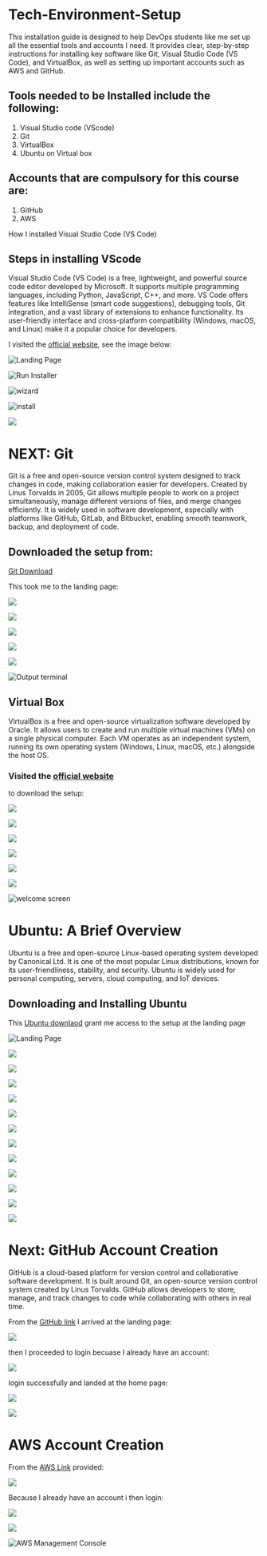 # Tech-Environment-Setup

This installation guide is designed to help DevOps students like me set up all the essential tools and accounts I need. It provides clear, step-by-step instructions for installing key software like Git, Visual Studio Code (VS Code), and VirtualBox, as well as setting up important accounts such as AWS and GitHub.

 ## Tools needed to be Installed include the following:

 1. Visual Studio code (VScode)
 2. Git
 3. VirtualBox
 4. Ubuntu on Virtual box

 ## Accounts that are compulsory for this course are:

 1. GitHub
 2. AWS

How I installed Visual Studio Code (VS Code)

## Steps in installing VScode

Visual Studio Code (VS Code) is a free, lightweight, and powerful source code editor developed by Microsoft. It supports multiple programming languages, including Python, JavaScript, C++, and more. VS Code offers features like IntelliSense (smart code suggestions), debugging tools, Git integration, and a vast library of extensions to enhance functionality. Its user-friendly interface and cross-platform compatibility (Windows, macOS, and Linux) make it a popular choice for developers.

I visited the [official website](https://code.visualstudio.com/download), see the image below: 

![Landing Page](./img/img.vsccode/1main.jpg)

![Run Installer](./img/img.vsccode/VScode-setup-Installation.jpg)

![wizard](./img/img.vsccode/VScode-Additional%20Task3.jpg)

![install](./img/img.vsccode/VScode-Installing5.jpg)

![](./img/img.vsccode/VScode-Welcome-Page7.jpg)

# NEXT: Git

Git is a free and open-source version control system designed to track changes in code, making collaboration easier for developers. Created by Linus Torvalds in 2005, Git allows multiple people to work on a project simultaneously, manage different versions of files, and merge changes efficiently. It is widely used in software development, especially with platforms like GitHub, GitLab, and Bitbucket, enabling smooth teamwork, backup, and deployment of code.

## Downloaded the setup  from:

[Git Download](https://git-scm.com/downloads)

This took me to the landing page:

![](./img/img.git/1main.jpg)

![](./img/img.git/Installing_gitbash.jpg)

![](./img/img.git/installion_progress.jpg)

![](./img/img.git/setup_widzard.jpg)

![](./img/img.git/installion_finished.jpg)

![Output terminal](./img/img.git/last.jpg)

## Virtual Box

VirtualBox is a free and open-source virtualization software developed by Oracle. It allows users to create and run multiple virtual machines (VMs) on a single physical computer. Each VM operates as an independent system, running its own operating system (Windows, Linux, macOS, etc.) alongside the host OS.

### Visited the [official website](https://www.virtualbox.org/wiki/Downloads) 
to download the setup:

![](./img/img.virtualBox/welcome%20page.jpg)

![](./img/img.virtualBox/virtualBox-installation.jpg)

![](./img/img.virtualBox/virtualBox-Accept-Agreement.jpg)

![](./img/img.virtualBox/virtualBox-custom-setup.jpg)

![](./img/img.virtualBox/virtualBox-proceed-with-installation.jpg)

![](./img/img.virtualBox/virtualBox-installation-complete.jpg)

![welcome screen](./img/img.virtualBox/completed.jpg)

# Ubuntu: A Brief Overview
Ubuntu is a free and open-source Linux-based operating system developed by Canonical Ltd. It is one of the most popular Linux distributions, known for its user-friendliness, stability, and security. Ubuntu is widely used for personal computing, servers, cloud computing, and IoT devices.

## Downloading and Installing Ubuntu

This [Ubuntu downlaod](https://www.ubuntu.com/download/desktop) grant me access to the setup at the landing page

![Landing Page](./img/img.ubuntu/Ubuntu%2024.04.2%20LTS%20Landing%20Page.jpg)

![](./img/img.ubuntu/download_completed.jpg)

![](./img/img.ubuntu/Virtualbox%20interface.jpg)

![](./img/img.ubuntu/Click_on_new_to.jpg)

![](./img/img.ubuntu/Click_on_new_to1.jpg)

![](./img/img.ubuntu/Click_on_new_to2.jpg)

![](./img/img.ubuntu/Click_on_new_to3.jpg)

![](./img/img.ubuntu/Click_on_new_to4.jpg)

![](./img/img.ubuntu/resources_properties.jpg)

![](./img/img.ubuntu/1.jpg)

![](./img/img.ubuntu/1Screenshot%202025-03-31%20194413.jpg)

![](./img/img.ubuntu/Screenshot%202025-03-31%20194506.jpg)

![](./img/img.ubuntu/ubuntu%20login%20prompt%20inside%20virtualbox.jpg)

# Next: GitHub Account Creation

GitHub is a cloud-based platform for version control and collaborative software development. It is built around Git, an open-source version control system created by Linus Torvalds. GitHub allows developers to store, manage, and track changes to code while collaborating with others in real time.

From the [GitHub link](https://github.com/) I arrived at the landing page:

![](./img/img.git_hub_account/landing_page.jpg)

then I proceeded to login becuase I already have an account:

![](./img/img.git_hub_account/login_page.jpg)

login successfully and landed at the home page:

![](./img/img.git_hub_account/dashb.jpg)

![](./img/img.git_hub_account/welcome_page.jpg)

# AWS Account Creation

From the [AWS Link]() provided:

![](./img/img.aws/landing_page.jpg)

Because I already have an account i then login:

![](./img/img.aws/login_page.jpg)

![](./img/img.aws/Start_building.jpg)

![AWS Management Console](./img/img.aws/welcome_page.jpg)


